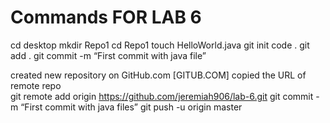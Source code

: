 # Commands FOR LAB 6

cd desktop
mkdir Repo1
cd Repo1
touch HelloWorld.java
git init
code . 
git add .
git commit -m “First commit with java file”

created new repository on GitHub.com
[GITUB.COM] copied the URL of remote repo  
git remote add origin https://github.com/jeremiah906/lab-6.git
git commit -m “First commit with java files”
git push -u origin master

